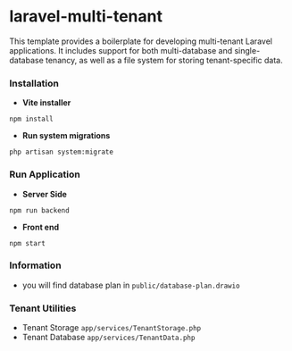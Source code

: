 # laravel-multi-tenant

This template provides a boilerplate for developing multi-tenant Laravel applications. It includes support for both
multi-database and single-database tenancy, as well as a file system for storing tenant-specific data.

### Installation

- **Vite installer**

```shell
npm install
```

- **Run system migrations**

```shell
php artisan system:migrate
```

### Run Application

- **Server Side**

```shell
npm run backend
```

- **Front end**

```shell
npm start
```

### Information

- you will find database plan in `public/database-plan.drawio`

### Tenant Utilities

- Tenant Storage `app/services/TenantStorage.php`
- Tenant Database `app/services/TenantData.php`

